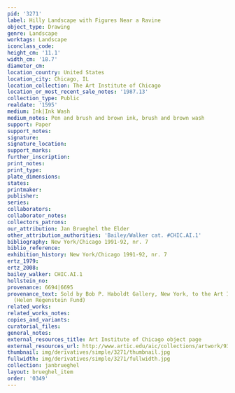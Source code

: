 ```yaml
---
pid: '3271'
label: Hilly Landscape with Figures Near a Ravine
object_type: Drawing
genre: Landscape
worktags: Landscape
iconclass_code:
height_cm: '11.1'
width_cm: '18.7'
diameter_cm:
location_country: United States
location_city: Chicago, IL
location_collection: The Art Institute of Chicago
location_or_most_recent_sale_notes: '1987.13'
collection_type: Public
realdate: '1595'
medium: Ink|Ink Wash
medium_notes: Pen and brush and brown ink, brush and brown wash
support: Paper
support_notes:
signature:
signature_location:
support_marks:
further_inscription:
print_notes:
print_type:
plate_dimensions:
states:
printmaker:
publisher:
series:
collaborators:
collaborator_notes:
collectors_patrons:
our_attribution: Jan Brueghel the Elder
other_attribution_authorities: 'Bailey/Walker cat. #CHIC.AI.1'
bibliography: New York/Chicago 1991-92, nr. 7
biblio_reference:
exhibition_history: New York/Chicago 1991-92, nr. 7
ertz_1979:
ertz_2008:
bailey_walker: CHIC.AI.1
hollstein_no:
provenance: 6694|6695
provenance_text: Sold by Bob P. Haboldt Gallery, New York, to the Art Institute, 1987
  (Helen Regenstein Fund)
related_works:
related_works_notes:
copies_and_variants:
curatorial_files:
general_notes:
external_resources_title: Art Institute of Chicago object page
external_resources_url: http://www.artic.edu/aic/collections/artwork/93281
thumbnail: img/derivatives/simple/3271/thumbnail.jpg
fullwidth: img/derivatives/simple/3271/fullwidth.jpg
collection: janbrueghel
layout: brueghel_item
order: '0349'
---
```

